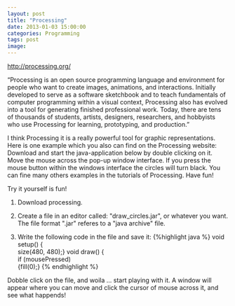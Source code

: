 ```yaml
---
layout: post
title: "Processing"
date: 2013-01-03 15:00:00
categories: Programming
tags: post
image:
---
```


http://processing.org/

“Processing is an open source programming language and environment for people who want to create images, animations, and interactions. Initially developed to serve as a software sketchbook and to teach fundamentals of computer programming within a visual context, Processing also has evolved into a tool for generating finished professional work. Today, there are tens of thousands of students, artists, designers, researchers, and hobbyists who use Processing for learning, prototyping, and production.”

I think Processing it is a really powerful tool for graphic representations. Here is one example which you also can find on the Processing website: Download and start the java-application below by double clicking on it. Move the mouse across the pop-up window interface. If you press the mouse button within the windows interface the circles will turn black. You can fine many others examples in the tutorials of Processing. Have fun!

Try it yourself is fun!

1. Download processing.

2. Create a file in an editor called: "draw_circles.jar", or whatever you want. The file format ".jar" referes to a "java archive" file.

3. Write the following code in the file and save it:
{%highlight java %}
void setup() {  
size(480, 480);} 
void draw() {  
if (mousePressed)  
{fill(0);}
{% endhighlight %}

Dobble click on the file, and woila ... start playing with it. A window will appear where you can move and click the cursor of mouse across it, and see what happends!
